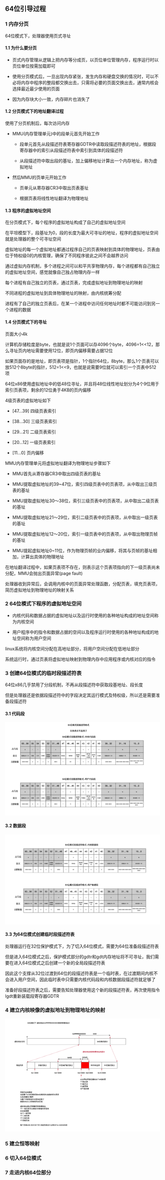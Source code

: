 64位引导过程
---

### 1 内存分页

64位模式下，处理器使用页式寻址

#### 1.1 为什么要分页

- 页式内存管理从逻辑上把内存等分成页，以页位单位管理内存，程序运行时以页位单位按需加载即可

- 使用分页模式后，一旦出现内存紧张，发生内存和硬盘交换的情况时，可以不必将内存中程序的整段都交换出去，只需将必要的页面交换出去，通常内核会选择最近最少使用的页面

- 因为内存块大小一致，内存碎片也消失了

#### 1.2 分页模式下的地址翻译过程

使用了分页机制后，每次访问内存

- MMU(内存管理单元)中的段单元首先开始工作

  - 段单元首先从段描述符表寄存器GDTR中读取段描述符表的地址，根据段寄存器中的索引从段描述符表中索引到具体的段描述符

  - 从段描述符中取出段的基址，加上偏移地址计算出一个内存地址，称为虚拟地址

- 然后MMU的页单元开始工作

  - 页单元从寄存器CR3中取出页表基址

  - 根据页表将线性地址翻译为物理地址

#### 1.3 程序的虚拟地址空间

在分页模式下，每个程序的虚拟地址构成了自己的虚拟地址空间

在平坦模型下，段基址为0，段的长度为最大可寻址的地址，程序的虚拟地址空间就是处理器的整个可寻址空间

虚拟地址的每一个虚拟地址都通过程序自己的页表映射到具体的物理地址，页表由位于特权级0的内核管理，确保了不同程序彼此之间不会越界访问

通过虚拟内存机制，多个进程之间可以和平共享物理内存，每个进程都有自己独立的虚拟地址空间，感觉就像自己独占物理内存一样

每个进程有自己独立的页表，通过页表，完成虚拟地址到物理地址的映射

不同进程的虚拟地址到具体物理地址的映射，由内核统筹分配

进程有了自己的独立页表后，在某一个进程中访问任何地址时都不可能访问到另一个进程的数据

#### 1.4 分页模式下的寻址

页面大小4k

计算机存储粒度是byte，也就是说1个页面可以存4096个byte，4096=1<<12，那么寻址页内地址需要使用12位，即页内偏移需要占据12位

如果页面存的是地址，即页表项是指针，1个指针64位，8byte，那么1个页表可以放512个8byte的指针，512=1<<9，也就是说需要9位就可以索引一个页表中512项

64位x86使用虚拟地址中的低48位寻址，并且将48位线性地址划分为4个9位用于索引页表项，剩余的12位勇于4KB的页内偏移

4级页表的虚拟地址如下

- [47...39] 四级页表索引

- [38...30] 三级页表索引

- [29...21] 二级页表索引

- [20...12] 一级页表索引

- [11...0] 页内偏移

MMU内存管理单元将虚拟地址翻译为物理地址步骤如下

- MMU首先从寄存器CR3中取出四级页表的基址

- MMU提取虚拟地址的39~47位，索引四级页表中的页表项，从中取出三级页表的基址

- MMU提取虚拟地址30～38位，索引三级页表中的页表项，从中取出二级页表的基址

- MMU提取虚拟地址21～29位，索引二级页表中的页表项，从中取出一级页表的基址

- MMU提取虚拟地址12～20位，索引一级页表中的页表项，从中取出物理页帧的基址

- MMU提起虚拟地址0~11位，作为物理页帧的业内偏移，将其与页帧的基址相加，计算出具体的物理地址

在地址翻译过程中，如果页表项不存在，则表示这个页表项指向的下一级页表尚未分配，MMU会抛出页面异常(page fault)

处理器收到异常后，会调用内核中的页面异常处理函数，分配页表，填充页表项，简历虚拟地址到物理地址的映射关系

### 2 64位模式下程序的虚拟地址空间

- 内核代码和数据占据的虚拟地址以及运行时使用的各种地址构成的地址空间称为内核空间

- 用户程序中的指令和数据占据的空间以及程序运行时使用的各种地址构成的地址空间称为用户空间

linux系统将内核空间分配在高地址部分，将用户空间分配在低地址部分

系统运行时，通过页表将虚拟地址映射到物理内存中应用程序或内核对应的指令

### 3 创建64位模式的临时段描述符表

64位x86几乎禁用了分段机制，不再从段描述符中获取段基地址、段长度

但是处理器还是依据段描述符中的字段决定其运行模式及特权级，所以还是需要准备段描述符

#### 3.1 代码段

![](./../img/1709972936.png)

#### 3.2 数据段

![](./../img/1709973060.png)

#### 3.3 为64位模式创建临时段描述符表

处理器运行在32位保护模式下，为了切入64位模式，需要为64位准备段描述符表

但是进入64位模式之后，保护模式部分的gdtr和gdt内存地址将不可寻址，我们需要在进入64位模式之后创建一个新的全局段描述符表

因此这个支撑从32位过渡到64位的段描述符表是一个临时表，在过渡期间内核不会进入用户空间，因此临时表中只需要内核代码段和内核数据段描述符就足够了

准备好段描述符表之后，需要告知处理器使用这个新的段描述符表，再次使用指令lgdt重新装载段寄存器GDTR

### 4 建立内核映像的虚拟地址到物理地址的映射

![](./../img/1710037539.png)

### 5 建立恒等映射

### 6 切入64位模式

### 7 走进内核64位部分